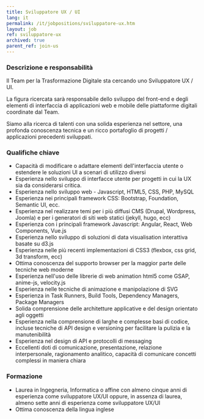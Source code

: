 ```yaml
---
title: Sviluppatore UX / UI
lang: it
permalink: /it/jobpositions/sviluppatore-ux.htm
layout: job
ref: sviluppatore-ux
archived: true
parent_ref: join-us
---
```


### Descrizione e responsabilità
Il Team per la Trasformazione Digitale sta cercando uno Sviluppatore UX / UI.

La figura ricercata sarà responsabile dello sviluppo del front-end e degli elementi di interfaccia di applicazioni web e mobile delle piattaforme digitali coordinate dal Team.

Siamo alla ricerca di talenti con una solida esperienza nel settore, una profonda conoscenza tecnica e un ricco portafoglio di progetti / applicazioni precedenti sviluppati.

### Qualifiche chiave
- Capacità di modificare o adattare elementi dell'interfaccia utente o estendere le soluzioni UI a scenari di utilizzo diversi
- Esperienza nello sviluppo di interfacce utente per progetti in cui la UX sia da considerarsi critica.
- Esperienza nello sviluppo web - Javascript, HTML5, CSS, PHP, MySQL
- Esperienza nei principali framework CSS: Bootstrap, Foundation, Semantic UI, ecc.
- Esperienza nel realizzare temi per i più diffusi CMS (Drupal, Wordpress, Joomla) e per i generatori di siti web statici (jekyll, hugo, ecc)
- Esperienza con i principali framework Javascript: Angular, React, Web Components, Vue.js
- Esperienza nello sviluppo di soluzioni di data visualisation interattiva basate su d3.js
- Esperienza nelle più recenti implementazioni di CSS3 (flexbox, css grid, 3d transform, ecc)
- Ottima conoscenza del supporto browser per la maggior parte delle tecniche web moderne
- Esperienza nell'uso delle librerie di web animation html5 come GSAP, anime-js, velocity.js
- Esperienza nelle tecniche di animazione e manipolazione di SVG
- Esperienza in Task Runners, Build Tools, Dependency Managers, Package Managers
- Solida comprensione delle architetture applicative e del design orientato agli oggetti
- Esperienza nella comprensione di larghe e complesse basi di codice, incluse tecniche di API design e versioning per facilitare la pulizia e la manutenibilità
- Esperienza nel design di API e protocolli di messaging
- Eccellenti doti di comunicazione, presentazione, relazione interpersonale, ragionamento analitico, capacità di comunicare concetti complessi in maniera chiara


### Formazione
- Laurea in Ingegneria, Informatica o affine con almeno cinque anni di esperienza come sviluppatore UX/UI oppure, in assenza di laurea, almeno sette anni di esperienza come sviluppatore UX/UI
- Ottima conoscenza della lingua inglese


